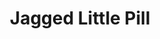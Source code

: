 ---
title: Jagged Little Pill
poster: /assets/uploads/jagged.jpg
header: ''
description: >-
  The acclaimed new musical featuring the music of singer-songwriter Alanis
  Morissette.
theater: Broadhurst Theatre
preview: '2019-11-03'
opening: '2019-12-05'
closing: ''
tonyaward: false
criticspick: true
trailer: 'https://www.youtube.com/watch?v=5teNqef7S88'
website: 'https://jaggedlittlepill.com'
tickets:
  - highlight: true
    info: 'http://jaggedlottery.com/'
    title: $40 Lottery
    type: digitalLottery
  - highlight: false
    info: >-
      Available on the day of the performance. Where: Broadhurst Theatre box
      office Time: 10 AM Tuesday-Saturday, noon Sunday ID: N/A Payment Method:
      Cash or credit card Tickets Per Person: Limit 2 Seat Locations: Determined
      at the discretion of the box office Number of Tickets Available: Subject
      to daily availability.
    title: $40 Rush
    type: rush
  - highlight: false
    info: 'https://www.telecharge.com/Broadway/Jagged-Little-Pill/Ticket'
    title: $89-$179
    type: regular
---